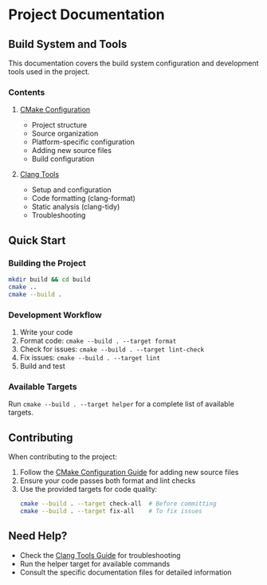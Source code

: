 # Project Documentation

## Build System and Tools

This documentation covers the build system configuration and development tools used in the project.

### Contents

1. [CMake Configuration](cmake-configuration.md)
   - Project structure
   - Source organization
   - Platform-specific configuration
   - Adding new source files
   - Build configuration

2. [Clang Tools](clang-tools.md)
   - Setup and configuration
   - Code formatting (clang-format)
   - Static analysis (clang-tidy)
   - Troubleshooting

## Quick Start

### Building the Project

```bash
mkdir build && cd build
cmake ..
cmake --build .
```

### Development Workflow

1. Write your code
2. Format code: `cmake --build . --target format`
3. Check for issues: `cmake --build . --target lint-check`
4. Fix issues: `cmake --build . --target lint`
5. Build and test

### Available Targets

Run `cmake --build . --target helper` for a complete list of available targets.

## Contributing

When contributing to the project:

1. Follow the [CMake Configuration Guide](cmake-configuration.md) for adding new source files
2. Ensure your code passes both format and lint checks
3. Use the provided targets for code quality:
   ```bash
   cmake --build . --target check-all  # Before committing
   cmake --build . --target fix-all    # To fix issues
   ```

## Need Help?

- Check the [Clang Tools Guide](clang-tools.md) for troubleshooting
- Run the helper target for available commands
- Consult the specific documentation files for detailed information 